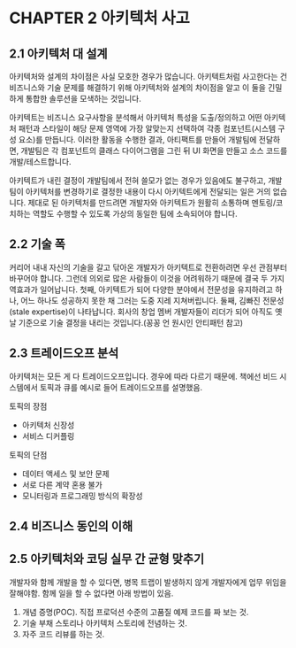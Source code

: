 # CHAPTER 2 아키텍처 사고

## 2.1 아키텍처 대 설계

아키텍처와 설계의 차이점은 사실 모호한 경우가 많습니다. 아키텍트처럼 사고한다는 건 비즈니스와 기술 문제를 해결하기 위해 아키텍처와 설계의 차이점을 알고 이 둘을 긴밀하게 통합한 솔루션을 모색하는 것입니다.

아키텍트는 비즈니스 요구사항을 분석해서 아키텍처 특성을 도출/정의하고 어떤 아키텍처 패턴과 스타일이 해당 문제 영역에 가장 알맞는지 선택하여 각종 컴포넌트(시스템 구성 요소)를 만듭니다. 이러한 활동을 수행한 결과, 아티팩트를 만들어 개발팀에 전달하면, 개발팀은 각 컴포넌트의 클래스 다이어그램을 그린 뒤 UI 화면을 만들고 소스 코드를 개발/테스트합니다.

아키텍트가 내린 결정이 개발팀에서 전혀 쓸모가 없는 경우가 있음에도 불구하고, 개발팀이 아키텍처를 변경하기로 결정한 내용이 다시 아키텍트에게 전달되는 일은 거의 없습니다. 제대로 된 아키텍처를 만드려면 개발자와 아키텍트가 원활히 소통하며 멘토링/코치하는 역할도 수행할 수 있도록 가상의 동일한 팀에 소속되어야 합니다.

## 2.2 기술 폭

커리어 내내 자신의 기술을 갈고 닦아온 개발자가 아키텍트로 전환하려면 우선 관점부터 바꾸어야 합니다. 그런데 의외로 많은 사람들이 이것을 어려워하기 때문에 결국 두 가지 역효과가 일어납니다. 첫째, 아키텍트가 되어 다양한 분야에서 전문성을 유지하려고 하나, 어느 하나도 성공하지 못한 채 그러는 도중 지레 지쳐버립니다. 둘째, 김빠진 전문성(stale expertise)이 나타납니다. 회사의 창업 멤버 개발자들이 리더가 되어 아직도 옛날 기준으로 기술 결정을 내리는 것입니다.(꽁꽁 언 원시인 안티패턴 참고)

## 2.3 트레이드오프 분석

아키텍처는 모든 게 다 트레이드오프입니다. 경우에 따라 다르기 때문에. 책에선 비드 시스템에서 토픽과 큐를 예시로 들어 트레이드오프를 설명했음.

토픽의 장점
* 아키텍처 신장성
* 서비스 디커플링

토픽의 단점
* 데이터 액세스 및 보안 문제
* 서로 다른 계약 혼용 불가
* 모니터링과 프로그래밍 방식의 확장성


## 2.4 비즈니스 동인의 이해

## 2.5 아키텍처와 코딩 실무 간 균형 맞추기

개발자와 함께 개발을 할 수 있다면, 병목 트랩이 발생하지 않게 개발자에게 업무 위임을 잘해야함. 함께 일을 할 수 없다면 아래 방법이 있음.

1. 개념 증명(POC). 직접 프로덕션 수준의 고품질 예제 코드를 짜 보는 것.
2. 기술 부채 스토리나 아키텍처 스토리에 전념하는 것.
3. 자주 코드 리뷰를 하는 것.
